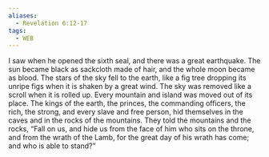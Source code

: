```yaml
---
aliases:
  - Revelation 6:12-17
tags:
  - WEB
---
```

I saw when he opened the sixth seal, and there was a great earthquake. The sun became black as sackcloth made of hair, and the whole moon became as blood. The stars of the sky fell to the earth, like a fig tree dropping its unripe figs when it is shaken by a great wind. The sky was removed like a scroll when it is rolled up. Every mountain and island was moved out of its place. The kings of the earth, the princes, the commanding officers, the rich, the strong, and every slave and free person, hid themselves in the caves and in the rocks of the mountains. They told the mountains and the rocks, “Fall on us, and hide us from the face of him who sits on the throne, and from the wrath of the Lamb, for the great day of his wrath has come; and who is able to stand?”